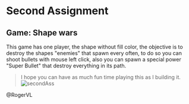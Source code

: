 # Second Assignment

## Game: Shape wars

This game has one player, the shape without fill color, the 
objective is to destroy the shapes "enemies" that spawn every 
often, to do so you can shoot bullets with mouse left click, also 
you can spawn a special power "Super Bullet" that destroy 
everything in its path.

> I hope you can have as much fun time playing this as I building it.
![secondAss](https://github.com/RogerDurdn/games-core/assets/35942425/1c22c932-3e59-4d3c-9db5-7e8160112812)

@RogerVL
